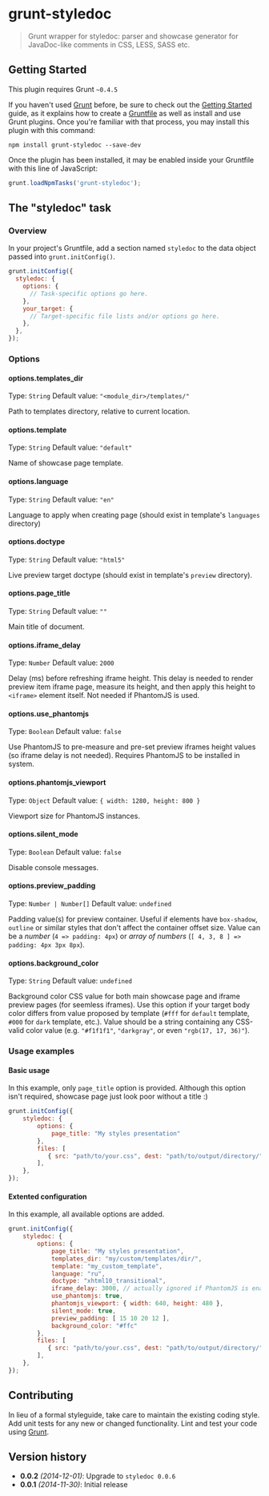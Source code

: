 # grunt-styledoc

> Grunt wrapper for styledoc: parser and showcase generator for JavaDoc-like comments in CSS, LESS, SASS etc.

## Getting Started
This plugin requires Grunt `~0.4.5`

If you haven't used [Grunt](http://gruntjs.com/) before, be sure to check out the [Getting Started](http://gruntjs.com/getting-started) guide, as it explains how to create a [Gruntfile](http://gruntjs.com/sample-gruntfile) as well as install and use Grunt plugins. Once you're familiar with that process, you may install this plugin with this command:

```shell
npm install grunt-styledoc --save-dev
```

Once the plugin has been installed, it may be enabled inside your Gruntfile with this line of JavaScript:

```js
grunt.loadNpmTasks('grunt-styledoc');
```

## The "styledoc" task

### Overview
In your project's Gruntfile, add a section named `styledoc` to the data object passed into `grunt.initConfig()`.

```js
grunt.initConfig({
  styledoc: {
    options: {
      // Task-specific options go here.
    },
    your_target: {
      // Target-specific file lists and/or options go here.
    },
  },
});
```

### Options

#### options.templates_dir
Type: `String`
Default value: `"<module_dir>/templates/"`

Path to templates directory, relative to current location.

#### options.template
Type: `String`
Default value: `"default"`

Name of showcase page template.

#### options.language
Type: `String`
Default value: `"en"`

Language to apply when creating page (should exist in template's `languages` directory)

#### options.doctype
Type: `String`
Default value: `"html5"`

Live preview target doctype (should exist in template's `preview` directory).

#### options.page_title
Type: `String`
Default value: `""`

Main title of document.

#### options.iframe_delay
Type: `Number`
Default value: `2000`

Delay (ms) before refreshing iframe height.
This delay is needed to render preview item iframe page, measure its height, and then apply this height to `<iframe>` element itself.
Not needed if PhantomJS is used.

#### options.use_phantomjs
Type: `Boolean`
Default value: `false`

Use PhantomJS to pre-measure and pre-set preview iframes height values (so iframe delay is not needed).
Requires PhantomJS to be installed in system.

#### options.phantomjs_viewport
Type: `Object`
Default value: `{ width: 1280, height: 800 }`

Viewport size for PhantomJS instances.

#### options.silent_mode
Type: `Boolean`
Default value: `false`

Disable console messages.

#### options.preview_padding
Type: `Number | Number[]`
Default value: `undefined`

Padding value(s) for preview container. Useful if elements have `box-shadow`, `outline` or similar styles that don't affect the container offset size.
Value can be a *number* (`4 => padding: 4px`) or *array of numbers* (`[ 4, 3, 8 ] => padding: 4px 3px 8px`).

#### options.background_color
Type: `String`
Default value: `undefined`

Background color CSS value for both main showcase page and iframe preview pages (for seemless iframes).
Use this option if your target body color differs from value proposed by template (`#fff` for `default` template, `#000` for `dark` template, etc.).
Value should be a string containing any CSS-valid color value (e.g. `"#f1f1f1"`, `"darkgray"`, or even `"rgb(17, 17, 36)"`).


### Usage examples

#### Basic usage
In this example, only `page_title` option is provided. Although this option isn't required, showcase page just look poor without a title :)

```js
grunt.initConfig({
    styledoc: {
        options: {
            page_title: "My styles presentation"
        },
        files: [
           { src: "path/to/your.css", dest: "path/to/output/directory/" }
        ],
    },
});
```

#### Extented configuration
In this example, all available options are added.

```js
grunt.initConfig({
    styledoc: {
        options: {
            page_title: "My styles presentation",
            templates_dir: "my/custom/templates/dir/",
            template: "my_custom_template",
            language: "ru",
            doctype: "xhtml10_transitional",
            iframe_delay: 3000, // actually ignored if PhantomJS is enabled and installed
            use_phantomjs: true,
            phantomjs_viewport: { width: 640, height: 480 },
            silent_mode: true,
            preview_padding: [ 15 10 20 12 ],
            background_color: "#ffc"
        },
        files: [
           { src: "path/to/your.css", dest: "path/to/output/directory/" }
        ],
    },
});
```

## Contributing
In lieu of a formal styleguide, take care to maintain the existing coding style. Add unit tests for any new or changed functionality. Lint and test your code using [Grunt](http://gruntjs.com/).

## Version history
* **0.0.2** *(2014-12-01)*: Upgrade to `styledoc 0.0.6`
* **0.0.1** *(2014-11-30)*: Initial release
